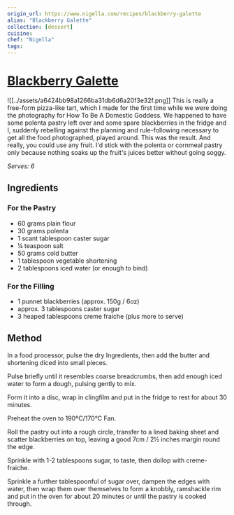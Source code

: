 ```yaml
---
origin_url: https://www.nigella.com/recipes/blackberry-galette
alias: "Blackberry Galette"
collection: [dessert]
cuisine:
chef: "Nigella"
tags:
---
```

# [Blackberry Galette](https://www.nigella.com/recipes/blackberry-galette)

![[../assets/a6424bb98a1266ba31db6d6a20f3e32f.png]]
This is really a free-form pizza-like tart, which I made for the first time while we were doing the photography for How To Be A Domestic Goddess. We happened to have some polenta pastry left over and some spare blackberries in the fridge and I, suddenly rebelling against the planning and rule-following necessary to get all the food photographed, played around. This was the result. And really, you could use any fruit. I'd stick with the polenta or cornmeal pastry only because nothing soaks up the fruit's juices better without going soggy.

*Serves: 6*

## Ingredients

### For the Pastry

* 60 grams plain flour
* 30 grams polenta
* 1 scant tablespoon caster sugar
* ¼ teaspoon salt
* 50 grams cold butter
* 1 tablespoon vegetable shortening
* 2 tablespoons iced water (or enough to bind)

### For the Filling

* 1 punnet blackberries (approx. 150g / 6oz)
* approx. 3 tablespoons caster sugar
* 3 heaped tablespoons creme fraiche (plus more to serve)

## Method
In a food processor, pulse the dry Ingredients, then add the butter and shortening diced into small pieces. 

Pulse briefly until it resembles coarse breadcrumbs, then add enough iced water to form a dough, pulsing gently to mix.

Form it into a disc, wrap in clingfilm and put in the fridge to rest for about 30 minutes.

Preheat the oven to 190ºC/170°C Fan.

Roll the pastry out into a rough circle, transfer to a lined baking sheet and scatter blackberries on top, leaving a good 7cm / 2½ inches margin round the edge.

Sprinkle with 1-2 tablespoons sugar, to taste, then dollop with creme- fraiche.

Sprinkle a further tablespoonful of sugar over, dampen the edges with water, then wrap them over themselves to form a knobbly, ramshackle rim and put in the oven for about 20 minutes or until the pastry is cooked through.
